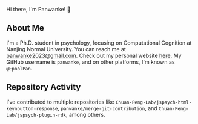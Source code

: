 Hi there, I'm Panwanke! 👋

## About Me
I'm a Ph.D. student in psychology, focusing on Computational Cognition at Nanjing Normal University. You can reach me at panwanke2023@gmail.com. Check out my personal website [here](https://homepage-panwanke.vercel.app/). My GitHub username is `panwanke`, and on other platforms, I'm known as `@EpoolPan`.

## Repository Activity
I've contributed to multiple repositories like `Chuan-Peng-Lab/jspsych-html-keynbutton-response`, `panwanke/merge-git-contribution`, and `Chuan-Peng-Lab/jspsych-plugin-rdk`, among others. 
